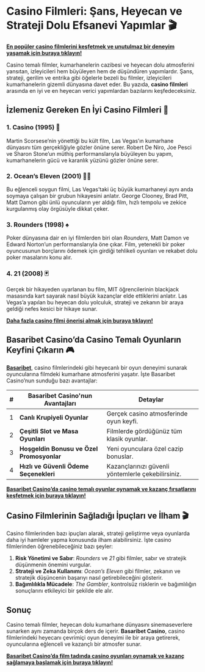 # Casino Filmleri: Şans, Heyecan ve Strateji Dolu Efsanevi Yapımlar 🎬

**[En popüler casino filmlerini keşfetmek ve unutulmaz bir deneyim yaşamak için buraya tıklayın!](https://casinotr.link/gWCRZ4)**

Casino temalı filmler, kumarhanelerin cazibesi ve heyecan dolu atmosferini yansıtan, izleyicileri hem büyüleyen hem de düşündüren yapımlardır. Şans, strateji, gerilim ve entrika gibi öğelerle bezeli bu filmler, izleyicileri kumarhanelerin gizemli dünyasına davet eder. Bu yazıda, **casino filmleri** arasında en iyi ve en heyecan verici yapımlardan bazılarını keşfedeceksiniz.

## İzlemeniz Gereken En İyi Casino Filmleri 🎲

### 1. Casino (1995) 🎰
Martin Scorsese’nin yönettiği bu kült film, Las Vegas’ın kumarhane dünyasını tüm gerçekliğiyle gözler önüne serer. Robert De Niro, Joe Pesci ve Sharon Stone’un müthiş performanslarıyla büyüleyen bu yapım, kumarhanelerin gücü ve karanlık yüzünü gözler önüne serer.

### 2. Ocean’s Eleven (2001) 🕵️‍♂️
Bu eğlenceli soygun filmi, Las Vegas’taki üç büyük kumarhaneyi aynı anda soymaya çalışan bir grubun hikayesini anlatır. George Clooney, Brad Pitt, Matt Damon gibi ünlü oyuncuların yer aldığı film, hızlı tempolu ve zekice kurgulanmış olay örgüsüyle dikkat çeker.

### 3. Rounders (1998) ♠️
Poker dünyasına dair en iyi filmlerden biri olan *Rounders*, Matt Damon ve Edward Norton’un performanslarıyla öne çıkar. Film, yetenekli bir poker oyuncusunun borçlarını ödemek için girdiği tehlikeli oyunları ve rekabet dolu poker masalarını konu alır.

### 4. 21 (2008) 🃏
Gerçek bir hikayeden uyarlanan bu film, MIT öğrencilerinin blackjack masasında kart sayarak nasıl büyük kazançlar elde ettiklerini anlatır. Las Vegas’a yapılan bu heyecan dolu yolculuk, strateji ve zekanın bir araya geldiği nefes kesici bir hikaye sunar.

**[Daha fazla casino filmi önerisi almak için buraya tıklayın!](https://casinotr.link/gWCRZ4)**

## Basaribet Casino’da Casino Temalı Oyunların Keyfini Çıkarın 🎮

**[Basaribet](https://casinotr.link/gWCRZ4)**, casino filmlerindeki gibi heyecanlı bir oyun deneyimi sunarak oyuncularına filmdeki kumarhane atmosferini yaşatır. İşte Basaribet Casino’nun sunduğu bazı avantajlar:

| #  | Basaribet Casino'nun Avantajları                  | Detaylar |
|----|---------------------------------------------------|----------|
| 1  | **Canlı Krupiyeli Oyunlar**                       | Gerçek casino atmosferinde oyun keyfi. |
| 2  | **Çeşitli Slot ve Masa Oyunları**                 | Filmlerde gördüğünüz tüm klasik oyunlar. |
| 3  | **Hoşgeldin Bonusu ve Özel Promosyonlar**         | Yeni oyunculara özel cazip bonuslar. |
| 4  | **Hızlı ve Güvenli Ödeme Seçenekleri**            | Kazançlarınızı güvenli yöntemlerle çekebilirsiniz. |

**[Basaribet Casino’da casino temalı oyunlar oynamak ve kazanç fırsatlarını keşfetmek için buraya tıklayın!](https://casinotr.link/gWCRZ4)**

## Casino Filmlerinin Sağladığı İpuçları ve İlham 🎬

Casino filmlerinden bazı ipuçları alarak, strateji geliştirme veya oyunlarda daha iyi hamleler yapma konusunda ilham alabilirsiniz. İşte casino filmlerinden öğrenebileceğiniz bazı şeyler:

1. **Risk Yönetimi ve Sabır**: *Rounders* ve *21* gibi filmler, sabır ve stratejik düşünmenin önemini vurgular.
2. **Strateji ve Zeka Kullanımı**: *Ocean’s Eleven* gibi filmler, zekanın ve stratejik düşüncenin başarıyı nasıl getirebileceğini gösterir.
3. **Bağımlılıkla Mücadele**: *The Gambler*, kontrolsüz risklerin ve bağımlılığın sonuçlarını etkileyici bir şekilde ele alır.

## Sonuç

Casino temalı filmler, heyecan dolu kumarhane dünyasını sinemaseverlere sunarken aynı zamanda birçok ders de içerir. **Basaribet Casino**, casino filmlerindeki heyecanı çevrimiçi oyun deneyimi ile bir araya getirerek, oyuncularına eğlenceli ve kazançlı bir atmosfer sunar.

**[Basaribet Casino’da film tadında casino oyunları oynamak ve kazanç sağlamaya başlamak için buraya tıklayın!](https://casinotr.link/gWCRZ4)**

